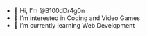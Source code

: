 - 👋 Hi, I’m @B100dDr4g0n
- 👀 I’m interested in Coding and Video Games
- 🌱 I’m currently learning Web Development
